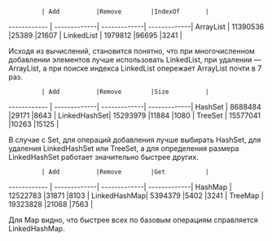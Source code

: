              | Add          |Remove        |IndexOf       |
------------ | -------------| -------------| -------------|
ArrayList    | 11390536     |25389         |21607         |
LinkedList   | 1979812      |96695         |3241          |

Исходя из вычислений, становится понятно, что при многочисленном добавлении элементов лучше использовать LinkedList, при удалении — ArrayList, а при поиске индекса LinkedList опережает ArrayList почти в 7 раз. 

             | Add          |Remove        |Size          |
------------ | -------------| -------------| -------------|
HashSet      | 8688484      |29171         |8643          |
LinkedHashSet| 15293979     |11884         |1080          |
TreeSet      | 15577041     |10263         |15125         |

В случае с Set, для операций добавления лучше выбирать HashSet, для удаления      LinkedHashSet или TreeSet, а для определения размера LinkedHashSet работает значительно быстрее других. 

             | Add          |Remove        |Get           |
------------ | -------------| -------------| -------------|
HashMap      | 12522783     |31871         |8103          |
LinkedHashMap| 5394379      |5402          |3241          |
TreeMap      | 19323828     |21068         |7563          |

Для Map видно, что быстрее всех по базовым операциям справляется LinkedHashMap.